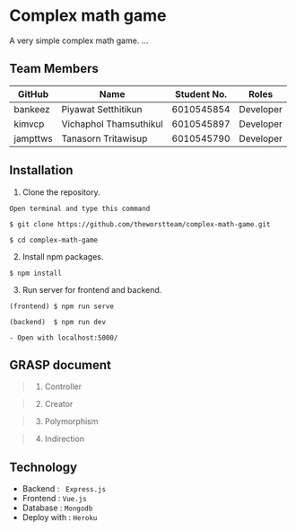 # Complex math game

A very simple complex math game. ...

## Team Members

| GitHub   | Name                   | Student No. | Roles     |
| -------- | ---------------------- | ----------- | --------- |
| bankeez  | Piyawat Setthitikun    | 6010545854  | Developer |
| kimvcp   | Vichaphol Thamsuthikul | 6010545897  | Developer |
| jampttws | Tanasorn Tritawisup    | 6010545790  | Developer |


## Installation

1. Clone the repository. 
``` 
Open terminal and type this command

$ git clone https://github.com/theworstteam/complex-math-game.git

$ cd complex-math-game

 ```

2. Install npm packages.

```
$ npm install
```

3. Run server for frontend and backend.

```
(frontend) $ npm run serve 

(backend)  $ npm run dev

- Open with localhost:5000/
```

## GRASP document

> 1. Controller 

> 2. Creator 

> 3. Polymorphism

> 4. Indirection


## Technology

- Backend : ``` Express.js```
- Frontend : ``` Vue.js ```
- Database : ``` Mongodb ```
- Deploy with : ``` Heroku ```



